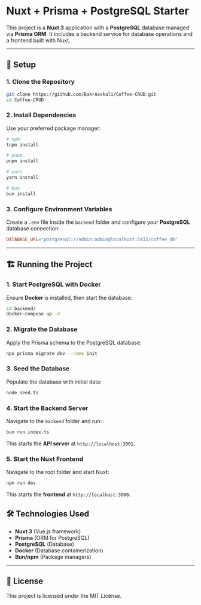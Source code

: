 # Nuxt + Prisma + PostgreSQL Starter

This project is a **Nuxt 3** application with a **PostgreSQL** database managed via **Prisma ORM**. It includes a backend service for database operations and a frontend built with Nuxt.

---

## 🚀 Setup

### 1. Clone the Repository
```bash
git clone https://github.com/BakrAsskali/Coffee-CRUD.git
cd Coffee-CRUD
```

### 2. Install Dependencies
Use your preferred package manager:
```bash
# npm
tnpm install

# pnpm
pnpm install

# yarn
yarn install

# bun
bun install
```

### 3. Configure Environment Variables
Create a `.env` file inside the `backend` folder and configure your **PostgreSQL** database connection:
```ini
DATABASE_URL="postgresql://admin:admin@localhost:5432/coffee_db"
```

---

## 🏗️ Running the Project

### 1. Start PostgreSQL with Docker
Ensure **Docker** is installed, then start the database:
```bash
cd backend/
docker-compose up -d
```

### 2. Migrate the Database
Apply the Prisma schema to the PostgreSQL database:
```bash
npx prisma migrate dev --name init
```

### 3. Seed the Database
Populate the database with initial data:
```bash
node seed.ts
```

### 4. Start the Backend Server
Navigate to the `backend` folder and run:
```bash
bun run index.ts
```
This starts the **API server** at `http://localhost:3001`.

### 5. Start the Nuxt Frontend
Navigate to the root folder and start Nuxt:
```bash
npm run dev
```
This starts the **frontend** at `http://localhost:3000`.


## 🛠️ Technologies Used
- **Nuxt 3** (Vue.js framework)
- **Prisma** (ORM for PostgreSQL)
- **PostgreSQL** (Database)
- **Docker** (Database containerization)
- **Bun/npm** (Package managers)

---

## 📄 License
This project is licensed under the MIT License.

